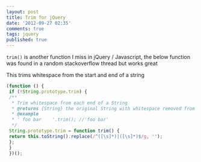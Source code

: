 ```yaml
---
layout: post
title: Trim for jQuery
date: '2012-09-27 02:35'
comments: true
tags: jquery
published: true
---
```

`trim()` is another function I miss in jQuery / Javascript, the below function was found in a random stackoverflow thread 
but works great

This trims whitespace from the start and end of a string

``` javascript
(function () {
 if (!String.prototype.trim) {
 /**
  * Trim whitespace from each end of a String
  * @returns {String} the original String with whitespace removed from each end
  * @example
  * ' foo bar    '.trim(); //'foo bar'
  */
 String.prototype.trim = function trim() {
 return this.toString().replace(/^([\s]*)|([\s]*)$/g, '');
 };
 }
 })();
 ```
